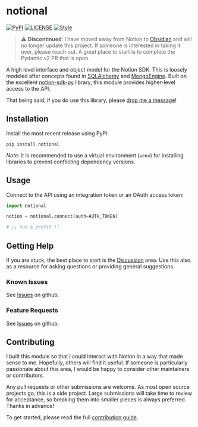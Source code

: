 # notional #

[![PyPI](https://img.shields.io/pypi/v/notional.svg)](https://pypi.org/project/notional)
[![LICENSE](https://img.shields.io/github/license/jheddings/notional)](LICENSE)
[![Style](https://img.shields.io/badge/style-black-black)](https://github.com/ambv/black)

> :warning: **Discontinued**: I have moved away from Notion to [Obsidian](https://obsidian.md)
> and will no longer update this project. If someone is interested in taking it over, please
> reach out.  A great place to start is to complete the Pydantic v2 PR that is open.

A high level interface and object model for the Notion SDK.  This is loosely modeled
after concepts found in [SQLAlchemy](http://www.sqlalchemy.org) and
[MongoEngine](http://mongoengine.org).  Built on the excellent
[notion-sdk-py](https://github.com/ramnes/notion-sdk-py) library, this module provides
higher-level access to the API.

That being said, if you do use this library, please
[drop me a message](https://github.com/jheddings/notional/discussions)!

## Installation ##

Install the most recent release using PyPi:

```shell
pip install notional
```

*Note:* it is recommended to use a virtual environment (`venv`) for installing libraries
to prevent conflicting dependency versions.

## Usage ##

Connect to the API using an integration token or an OAuth access token:

```python
import notional

notion = notional.connect(auth=AUTH_TOKEN)

# ¡¡ fun & profit !!
```

## Getting Help ##

If you are stuck, the best place to start is the
[Discussion](https://github.com/jheddings/notional/discussions) area.  Use this also as
a resource for asking questions or providing general suggestions.

### Known Issues ###

See [Issues](https://github.com/jheddings/notional/issues) on github.

### Feature Requests ###

See [Issues](https://github.com/jheddings/notional/issues) on github.

## Contributing ##

I built this module so that I could interact with Notion in a way that made sense to
me.  Hopefully, others will find it useful.  If someone is particularly passionate about
this area, I would be happy to consider other maintainers or contributors.

Any pull requests or other submissions are welcome.  As most open source projects go, this
is a side project.  Large submissions will take time to review for acceptance, so breaking
them into smaller pieces is always preferred.  Thanks in advance!

To get started, please read the full [contribution guide](.github/CONTRIBUTING.md).
